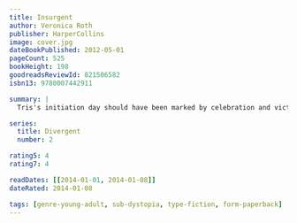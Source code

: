 ```yaml
---
title: Insurgent
author: Veronica Roth
publisher: HarperCollins
image: cover.jpg
dateBookPublished: 2012-05-01
pageCount: 525
bookHeight: 198
goodreadsReviewId: 821506582
isbn13: 9780007442911

summary: |
  Tris's initiation day should have been marked by celebration and victory with her chosen faction; instead, the day ended with unspeakable horrors. War now looms as conflict between the factions and their ideologies grows. And in times of war, sides must be chosen, secrets will emerge, and choices will become even more irrevocable—and even more powerful. Transformed by her own decisions but also by haunting grief and guilt, radical new discoveries, and shifting relationships, Tris must fully embrace her Divergence, even if she does not know what she may lose by doing so.

series:
  title: Divergent
  number: 2

rating5: 4
rating7: 4

readDates: [[2014-01-01, 2014-01-08]]
dateRated: 2014-01-08

tags: [genre-young-adult, sub-dystopia, type-fiction, form-paperback]
---
```

